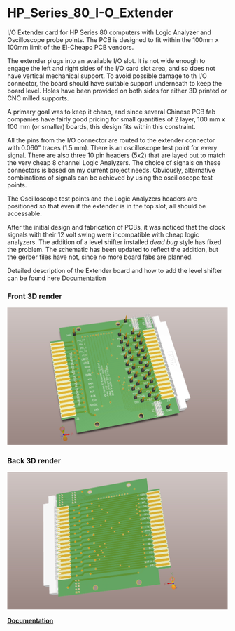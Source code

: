 # HP_Series_80_I-O_Extender

I/O Extender card for HP Series 80 computers with Logic Analyzer and Oscilloscope probe points.
The PCB is designed to fit within the 100mm x 100mm limit of the El-Cheapo PCB vendors.

The extender plugs into an available I/O slot. It is not wide enough to engage the left
and right sides of the I/O card slot area, and so does not have vertical mechanical
support. To avoid possible damage to th I/O connector, the board should have suitable
support underneath to keep the board level. Holes have been provided on both sides for
either 3D printed or CNC milled supports.

A primary goal was to keep it cheap, and since several Chinese PCB fab companies have
fairly good pricing for small quantities of 2 layer, 100 mm x 100 mm (or smaller)
boards, this design fits within this constraint.

All the pins from the I/O connector are routed to the extender connector with 0.060"
traces (1.5 mm). There is an oscilloscope test point for every signal. There are also
three 10 pin headers (5x2) that are layed out to match the very cheap 8 channel Logic
Analyzers. The choice of signals on these connectors is based on my current project
needs. Obviously, alternative combinations of signals can be achieved by using the
oscilloscope test points.

The Oscilloscope test points and the Logic Analyzers headers are positioned so that
even if the extender is in the top slot, all should be accessable.

After the initial design and fabrication of PCBs, it was noticed that the clock
signals with their 12 volt swing were incompatible with cheap logic analyzers.
The addition of a level shifter installed *dead bug* style has fixed the
problem. The schematic has been updated to reflect the addition, but the gerber
files have not, since no more board fabs are planned.

Detailed description of the Extender board and how to add the level shifter
can be found here [Documentation](http://www.fliptronics.com/HP-85_IO_Extender/index.html)

### Front 3D render

![Front](https://github.com/Fliptron/HP_Series_80_I-O_Extender/blob/master/Front.jpg "Front of Extender Card")

### Back 3D render

![Back](https://github.com/Fliptron/HP_Series_80_I-O_Extender/blob/master/Back.jpg "Back of Extender Card")


**[Documentation](http://www.fliptronics.com/HP-85_IO_Extender/index.html)**